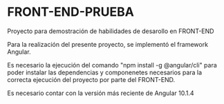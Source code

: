 # FRONT-END-PRUEBA
Proyecto para demostración de habilidades de desarollo en FRONT-END
 
Para la realización del presente proyecto, se implementó el framework Angular.

Es necesario la ejecución del comando "npm install -g @angular/cli" para poder instalar
las dependencias y componenetes necesarios para la correcta ejecución del proyecto por parte del FRONT-END.

Es necesario contar con la versión más reciente de Angular 10.1.4
